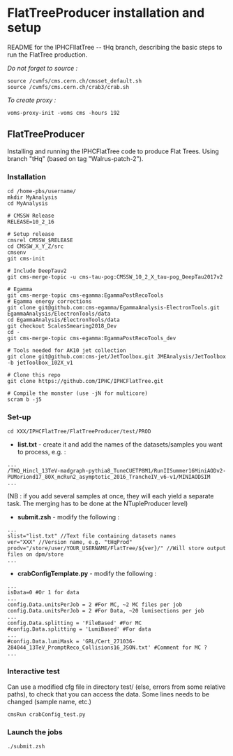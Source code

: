 # FlatTreeProducer installation and setup

README for the IPHCFllatTree -- tHq branch, describing the basic steps to run the FlatTree production.

*Do not forget to source :*
```
source /cvmfs/cms.cern.ch/cmsset_default.sh
source /cvmfs/cms.cern.ch/crab3/crab.sh
```

*To create proxy :*
```
voms-proxy-init -voms cms -hours 192
```

## FlatTreeProducer

Installing and running the IPHCFlatTree code to produce Flat Trees. Using branch "tHq" (based on tag "Walrus-patch-2").

### Installation

```
cd /home-pbs/username/
mkdir MyAnalysis
cd MyAnalysis

# CMSSW Release
RELEASE=10_2_16

# Setup release
cmsrel CMSSW_$RELEASE
cd CMSSW_X_Y_Z/src
cmsenv
git cms-init

# Include DeepTauv2
git cms-merge-topic -u cms-tau-pog:CMSSW_10_2_X_tau-pog_DeepTau2017v2

# Egamma
git cms-merge-topic cms-egamma:EgammaPostRecoTools
# Egamma energy corrections
git clone git@github.com:cms-egamma/EgammaAnalysis-ElectronTools.git EgammaAnalysis/ElectronTools/data
cd EgammaAnalysis/ElectronTools/data
git checkout ScalesSmearing2018_Dev
cd -
git cms-merge-topic cms-egamma:EgammaPostRecoTools_dev

# Tools needed for AK10 jet collection
git clone git@github.com:cms-jet/JetToolbox.git JMEAnalysis/JetToolbox -b jetToolbox_102X_v1

# Clone this repo
git clone https://github.com/IPHC/IPHCFlatTree.git

# Compile the monster (use -jN for multicore)
scram b -j5
```


### Set-up


```
cd XXX/IPHCFlatTree/FlatTreeProducer/test/PROD
```
* **list.txt** - create it and add the names of the datasets/samples you want to process, e.g. : 
```
...
/THQ_Hincl_13TeV-madgraph-pythia8_TuneCUETP8M1/RunIISummer16MiniAODv2-PUMoriond17_80X_mcRun2_asymptotic_2016_TrancheIV_v6-v1/MINIAODSIM
...
```
(NB : if you add several samples at once, they will each yield a separate task. The merging has to be done at the NTupleProducer level)


* **submit.zsh** - modify the following :
```
...
slist="list.txt" //Text file containing datasets names
ver="XXX" //Version name, e.g. "tHqProd"
prodv="/store/user/YOUR_USERNAME/FlatTree/${ver}/" //Will store output files on dpm/store
...
```

* **crabConfigTemplate.py** - modify the following :
```
...
isData=0 #Or 1 for data
...
config.Data.unitsPerJob = 2 #For MC, ~2 MC files per job
config.Data.unitsPerJob = 2 #For Data, ~20 lumisections per job
...
config.Data.splitting = 'FileBased' #For MC
#config.Data.splitting = 'LumiBased' #For data
...
#config.Data.lumiMask = 'GRL/Cert_271036-284044_13TeV_PromptReco_Collisions16_JSON.txt' #Comment for MC ?
...
```


### Interactive test

Can use a modified cfg file in directory test/ (else, errors from some relative paths), to check that you can access the data. Some lines needs to be changed (sample name, etc.)

```
cmsRun crabConfig_test.py
```


### Launch the jobs

```
./submit.zsh
```
